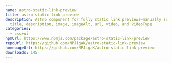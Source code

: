 ```yaml
---
name: astro-static-link-preview
title: astro-static-link-preview
description: Astro component for fully static link previews—manually supply
  title, description, image, imageAlt, url, video, and videoType
categories:
  - css+ui
npmUrl: https://www.npmjs.com/package/astro-static-link-preview
repoUrl: https://github.com/NPJigaK/astro-static-link-preview
homepageUrl: https://github.com/NPJigaK/astro-static-link-preview
downloads: 145
---
```

